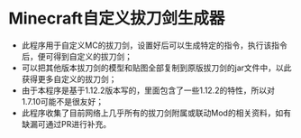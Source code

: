 # Minecraft自定义拔刀剑生成器

- 此程序用于自定义MC的拔刀剑，设置好后可以生成特定的指令，执行该指令后，便可得到自定义的拔刀剑；
- 可以把其他版本拔刀剑的模型和贴图全部复制到原版拔刀剑的jar文件中，以此获得更多自定义的拔刀剑；
- 由于本程序是基于1.12.2版本写的，里面包含了一些1.12.2的特性，所以对1.7.10可能不是很友好；
- 此程序收集了目前网络上几乎所有的拔刀剑附属或联动Mod的相关资料，如有缺漏可通过PR进行补充。
